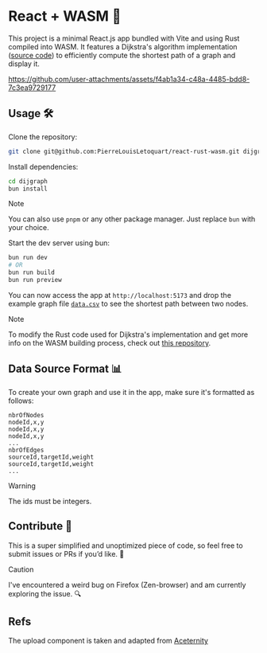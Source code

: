 # React + WASM 🦀

This project is a minimal React.js app bundled with Vite and using Rust compiled into WASM. It features a Dijkstra's algorithm implementation ([source code](https://github.com/PierreLouisLetoquart/dijkstra-wasm)) to efficiently compute the shortest path of a graph and display it.

https://github.com/user-attachments/assets/f4ab1a34-c48a-4485-bdd8-7c3ea9729177

## Usage 🛠️

Clone the repository:

```bash
git clone git@github.com:PierreLouisLetoquart/react-rust-wasm.git dijgraph
```

Install dependencies:

```bash
cd dijgraph
bun install
```

> [!NOTE]
> You can also use `pnpm` or any other package manager. Just replace `bun` with your choice.

Start the dev server using bun:

```bash
bun run dev
# OR
bun run build
bun run preview
```

You can now access the app at `http://localhost:5173` and drop the example graph file [`data.csv`](./src/assets/data.csv) to see the shortest path between two nodes.

> [!NOTE]
> To modify the Rust code used for Dijkstra's implementation and get more info on the WASM building process, check out [this repository](https://github.com/PierreLouisLetoquart/dijkstra-wasm).

## Data Source Format 📊

To create your own graph and use it in the app, make sure it's formatted as follows:

```
nbrOfNodes
nodeId,x,y
nodeId,x,y
nodeId,x,y
...
nbrOfEdges
sourceId,targetId,weight
sourceId,targetId,weight
...
```

> [!WARNING]
> The ids must be integers.

## Contribute 🤝

This is a super simplified and unoptimized piece of code, so feel free to submit issues or PRs if you’d like. 🙌

> [!CAUTION]
> I've encountered a weird bug on Firefox (Zen-browser) and am currently exploring the issue. 🔍

## Refs

The upload component is taken and adapted from [Aceternity](https://ui.aceternity.com/components/file-upload)
